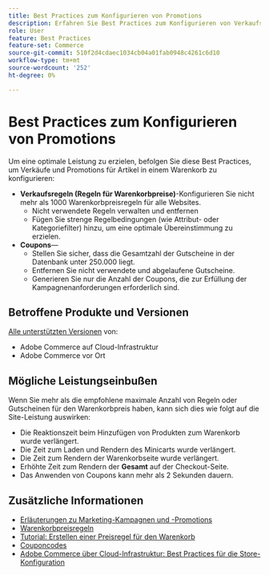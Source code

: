 ```yaml
---
title: Best Practices zum Konfigurieren von Promotions
description: Erfahren Sie Best Practices zum Konfigurieren von Verkaufsregeln und Couponcodes zur Optimierung der Commerce-Store-Leistung.
role: User
feature: Best Practices
feature-set: Commerce
source-git-commit: 510f2d4cdaec1034cb04a01fab0948c4261c6d10
workflow-type: tm+mt
source-wordcount: '252'
ht-degree: 0%

---
```



# Best Practices zum Konfigurieren von Promotions

Um eine optimale Leistung zu erzielen, befolgen Sie diese Best Practices, um Verkäufe und Promotions für Artikel in einem Warenkorb zu konfigurieren:

- **Verkaufsregeln (Regeln für Warenkorbpreise)**-Konfigurieren Sie nicht mehr als 1000 Warenkorbpreisregeln für alle Websites.
   - Nicht verwendete Regeln verwalten und entfernen
   - Fügen Sie strenge Regelbedingungen (wie Attribut- oder Kategoriefilter) hinzu, um eine optimale Übereinstimmung zu erzielen.
- **Coupons**—
   - Stellen Sie sicher, dass die Gesamtzahl der Gutscheine in der Datenbank unter 250.000 liegt.
   - Entfernen Sie nicht verwendete und abgelaufene Gutscheine.
   - Generieren Sie nur die Anzahl der Coupons, die zur Erfüllung der Kampagnenanforderungen erforderlich sind.

## Betroffene Produkte und Versionen

[Alle unterstützten Versionen](../../../release/versions.md) von:

- Adobe Commerce auf Cloud-Infrastruktur
- Adobe Commerce vor Ort

## Mögliche Leistungseinbußen

Wenn Sie mehr als die empfohlene maximale Anzahl von Regeln oder Gutscheinen für den Warenkorbpreis haben, kann sich dies wie folgt auf die Site-Leistung auswirken:

- Die Reaktionszeit beim Hinzufügen von Produkten zum Warenkorb wurde verlängert.
- Die Zeit zum Laden und Rendern des Minicarts wurde verlängert.
- Die Zeit zum Rendern der Warenkorbseite wurde verlängert.
- Erhöhte Zeit zum Rendern der **Gesamt** auf der Checkout-Seite.
- Das Anwenden von Coupons kann mehr als 2 Sekunden dauern.

## Zusätzliche Informationen

- [Erläuterungen zu Marketing-Kampagnen und -Promotions](https://devdocs.magento.com/cloud/configure/configure-best-practices.html#campaigns)
- [Warenkorbpreisregeln](https://experienceleague.adobe.com/docs/commerce-admin/marketing/promotions/cart-rules/price-rules-cart.html)
- [Tutorial: Erstellen einer Preisregel für den Warenkorb](https://experienceleague.adobe.com/docs/commerce-learn/tutorials/marketing/cart-price-rules.html)
- [Couponcodes](https://experienceleague.adobe.com/docs/commerce-admin/marketing/promotions/cart-rules/price-rules-cart-coupon.html)
- [Adobe Commerce über Cloud-Infrastruktur: Best Practices für die Store-Konfiguration](https://devdocs.magento.com/cloud/configure/configure-best-practices.html)
